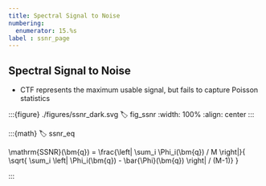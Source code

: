 ```yaml
---
title: Spectral Signal to Noise
numbering:
  enumerator: 15.%s
label : ssnr_page
---
```


## Spectral Signal to Noise

- CTF represents the maximum usable signal, but fails to capture Poisson statistics

:::{figure} ./figures/ssnr_dark.svg
:label: fig_ssnr
:width: 100%
:align: center
:::

:::{math}
:label: ssnr_eq

\mathrm{SSNR}(\bm{q}) = \frac{\left| \sum_i \Phi_i(\bm{q}) / M \right|}{
  \sqrt{ \sum_i \left| \Phi_i(\bm{q}) - \bar{\Phi}(\bm{q}) \right| / (M-1)}
 }

:::
